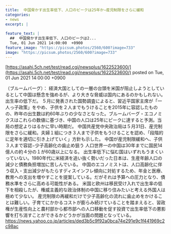 ```yaml
---
title:  中国脅かす出生率低下、人口のピークは25年か−産児制限をさらに緩和  
categories:
- news
excerpt: |
  
feature_text: |
  ##  中国脅かす出生率低下、人口のピークは2...
  Tue, 01 Jun 2021 14:00:00  +0900
feature_image: "https://picsum.photos/2560/600?image=733"
image: "https://picsum.photos/2560/600?image=733"
---
```


[https://asahi.5ch.net/test/read.cgi/newsplus/1622523600/](https://asahi.5ch.net/test/read.cgi/newsplus/1622523600/)
posted on Tue, 01 Jun 2021 14:00:00  +0900

<!--more-->

（ブルームバーグ）： 経済大国としての一層の台頭を米国が阻止しようとしているとして中国は懸念を強めるが、より大きな脅威は国内にあるのかもしれない。出生率の低下だ。 ５月に発表された国勢調査によると、習近平国家主席が「一人っ子政策」をやめ、子供を２人までもうけることを2015年に容認したものの、昨年の出生数は約60年ぶりの少なさとなった。ブルームバーグ・エコノミクスはこれらの数値に基づき、中国の人口は25年にピークに達すると予測。当局の想定よりはるかに早い時期だ。 中国共産党中央政治局は５月31日、産児制限をさらに緩和。夫婦１組につき３人まで子供をもうけることを認め、「段階的に定年を適切に引き上げていく」方針も示した。 中国が産児制限緩和へ、子供３人まで容認−少子高齢化の歯止め狙う 人口世界一の中国は30年までに国民14億人の約４分の１が60歳以上になる。 出生率低下に悩む国はいずれもうまくいっていない。1980年代に米経済を追い抜く勢いだった日本は、生産年齢人口の減少と債務負担増加に苦しんでいる。 中国のエコノミストは、人口高齢化に伴う収入・支出減少がもたらすディスインフレ傾向に対処するため、年金と医療、教育への支出を増やすことを提案している。だがそれは予算への圧力となり、債務水準をさらに高める可能性がある。 米国と欧州は移民受け入れで出生率の低下を相殺したが、権威主義的な政治体制の中国に移り住みたいと考える外国人は極めて少ない。 産児制限の再緩和だけで少子高齢化の流れに歯止めをかけることは難しい。子育てにかかるコストが膨らみ続けていることを踏まえると、習政権が生産性向上と農村部から都市部への人口移動を促す投資で出生率低下の悪影響を打ち消すことができるかどうかが当面の問題となっている。 https://news.yahoo.co.jp/articles/ded3b5c9f92a0bca74e291e9c1f441969c2c98ac

